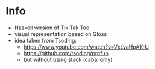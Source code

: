 # Info
- Haskell version of Tik Tak Toe
- visual representation based on Gloss
- idea taken from Tsoding:
  - https://www.youtube.com/watch?v=VxLvaHpAK-U
  - https://github.com/tsoding/profun
  - but without using stack (cabal only)
